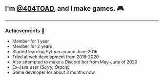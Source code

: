## I'm [@404TOAD](https://github.com/404TOAD), and I make games. 🎮

___

### **Achievements 🥇**

- Member for 1 year
- Member for 2 years
- Started learning Python around June 2016
- Tried at web development from 2018-2020
- Also attempted to make a Discord bot from May-June of 2020
- Ex-Java user *(Sorry, Oracle)*
- Game developer for about 3 months now
